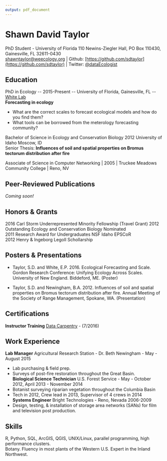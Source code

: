 ```yaml
---
output: pdf_document
---
```

Shawn David Taylor
=============================
PhD Student - University of Florida
110 Newins-Ziegler Hall,  PO Box 110430,  Gainesville, FL 32611-0430  
shawntaylor@weecology.org | Github: [https://github.com/sdtaylor](https://github.com/sdtaylor) | Twitter: [@dataEcologist](https://twitter.com/dataEcologist)  

## Education

PhD in Ecology -- 2015-Present -- University of Florida, Gainesville, FL -- [White Lab](whitelab.weecology.org)  
**Forecasting in ecology**  
- What are the correct scales to forecast ecological models and how do you find them?  
- What tools can be borrowed from the meterology forecasting community?  

Bachelor of Science in Ecology and Conservation Biology
2012 University of Idaho Moscow, ID  
Senior Thesis: **Influences of soil and spatial properties on Bromus tectorum distribution after fire**  

Associate of Science in Computer Networking | 2005 | Truckee Meadows Community College | Reno, NV

## Peer-Reviewed Publications  

*Coming soon!*

## Honors & Grants

2016 Carl Storm Underrepresented Minority Fellowship (Travel Grant)
2012 Outstanding Ecology and Conservation Biology Nominated  
2011 Research Award for Undergraduates NSF Idaho EPSCoR  
2012 Henry & Ingeborg Legoll Schollarship  

## Posters & Presentations

- Taylor, S.D. and White, E.P. 2016. Ecological Forecasting and Scale. Gordon Research Conference: Unifying Ecology Across Scales. University of New England. Biddeford, ME. (Poster)

- Taylor, S.D. and Newingham, B.A. 2012. Influences of soil and spatial properties on Bromus tectorum distribution after fire. Annual Meeting of the Society of Range Management, Spokane, WA. (Presentation)

## Certifications

**Instructor Training** [Data Carpentry](https://software-carpentry.org/index.html) - (7/2016)  

## Work Experience
**Lab Manager** Agricultural Research Station - Dr. Beth Newingham - May - August 2015   
 - Lab purchasing & field prep. 
 - Surveys of post-fire restoration throughout the Great Basin.  
**Biological Science Technician**  U.S. Forest Service - May - October 2012, April 2013 - November 2014   
 - Botanist surveying riparian vegetation throughout the Columbia Basin  
 - Tech in 2012, Crew lead in 2013, Supervisor of 4 crews in 2014  
**Systems Engineer** Bright Technologies - Reno, Nevada 2006-2009  
 - Design, testing, & installation of storage area networks (SANs) for film and television post production.  

## Skills  

R, Python, SQL, ArcGIS, QGIS, UNIX/Linux, parallel programming, high performance clusters.   
Botany. Fluency in most plants of the Western U.S. Expert in the Inland Northwest. 
